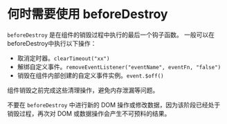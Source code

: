 # 何时需要使用 beforeDestroy

`beforeDestroy` 是在组件的销毁过程中执行的最后一个钩子函数。
一般可以在beforeDestroy中执行以下操作：

- 取消定时器。`clearTimeout("xx")`
- 解绑自定义事件。`removeEventListener("eventName", eventFn, "false")`
- 销毁在组件内部创建的自定义事件实例。`event.$off()`

组件销毁之前完成这些清理操作，避免内存泄漏等问题。

不要在 `beforeDestroy` 中进行新的 DOM 操作或修改数据，因为该阶段已经处于销毁过程，再次对 DOM 或数据操作会产生不可预料的结果。
